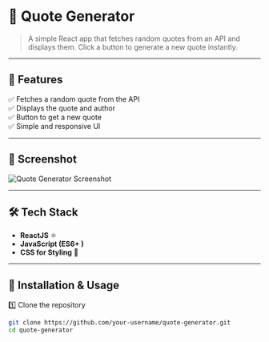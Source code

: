 # 📜 Quote Generator

> A simple React app that fetches random quotes from an API and displays them. Click a button to generate a new quote instantly.

---

## 📌 Features
✅ Fetches a random quote from the API  
✅ Displays the quote and author  
✅ Button to get a new quote  
✅ Simple and responsive UI  

---

## 📸 Screenshot
![Quote Generator Screenshot](./screenshot.png)

---

## 🛠️ Tech Stack
- **ReactJS** ⚛️  
- **JavaScript (ES6+ )**  
- **CSS for Styling** 🎨  

---

## 🚀 Installation & Usage

1️⃣ Clone the repository  
```sh
git clone https://github.com/your-username/quote-generator.git
cd quote-generator
